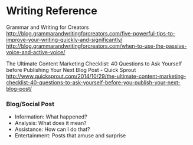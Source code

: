 Writing Reference
=================

Grammar and Writing for Creators
http://blog.grammarandwritingforcreators.com/five-powerful-tips-to-improve-your-writing-quickly-and-significantly/
http://blog.grammarandwritingforcreators.com/when-to-use-the-passive-voice-and-active-voice/

The Ultimate Content Marketing Checklist: 40 Questions to Ask Yourself before Publishing Your Next Blog Post - Quick Sprout
http://www.quicksprout.com/2014/10/29/the-ultimate-content-marketing-checklist-40-questions-to-ask-yourself-before-you-publish-your-next-blog-post/

### Blog/Social Post

+ Information: What happened?
+ Analysis: What does it mean? 
+ Assistance: How can I do that?
+ Entertainment: Posts that amuse and surprise

